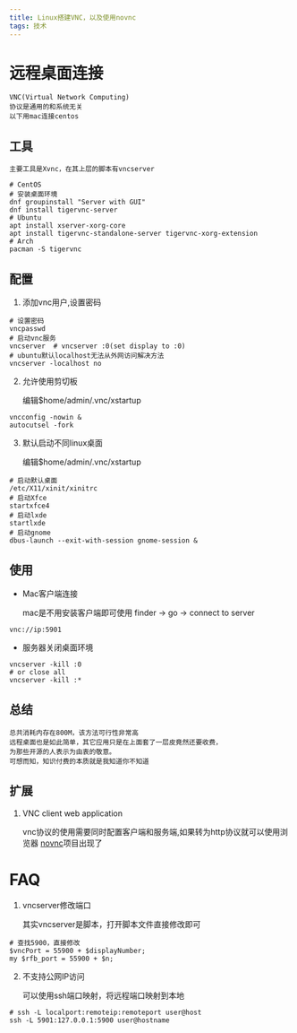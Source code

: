 ```yaml
---
title: Linux搭建VNC，以及使用novnc
tags: 技术
---
```


# 远程桌面连接
	VNC(Virtual Network Computing)
	协议是通用的和系统无关
	以下用mac连接centos

## 工具
	主要工具是Xvnc，在其上层的脚本有vncserver

```shell
# CentOS
# 安装桌面环境
dnf groupinstall "Server with GUI"
dnf install tigervnc-server
# Ubuntu
apt install xserver-xorg-core
apt install tigervnc-standalone-server tigervnc-xorg-extension
# Arch
pacman -S tigervnc
```

## 配置
1. 添加vnc用户,设置密码
```shell
# 设置密码
vncpasswd
# 启动vnc服务
vncserver  # vncserver :0(set display to :0)
# ubuntu默认localhost无法从外网访问解决方法
vncserver -localhost no
```
2. 允许使用剪切板

	编辑$home/admin/.vnc/xstartup
```shell
vncconfig -nowin &
autocutsel -fork
```

3. 默认启动不同linux桌面

	编辑$home/admin/.vnc/xstartup
```shell
# 启动默认桌面
/etc/X11/xinit/xinitrc
# 启动Xfce
startxfce4
# 启动lxde
startlxde
# 启动gnome
dbus-launch --exit-with-session gnome-session &
```

## 使用

* Mac客户端连接

	mac是不用安装客户端即可使用
	finder -> go -> connect to server
```shell
vnc://ip:5901
```

* 服务器关闭桌面环境
```shell
vncserver -kill :0
# or close all
vncserver -kill :*
```

## 总结

	总共消耗内存在800M，该方法可行性非常高
	远程桌面也是如此简单，其它应用只是在上面套了一层皮竟然还要收费，
	为那些开源的人表示为由衷的敬意。
	可想而知，知识付费的本质就是我知道你不知道

## 扩展

1. VNC client web application

	vnc协议的使用需要同时配置客户端和服务端,如果转为http协议就可以使用浏览器
	[novnc](https://github.com/novnc/noVNC)项目出现了

# FAQ
1. vncserver修改端口

	其实vncserver是脚本，打开脚本文件直接修改即可
```shell
# 查找5900，直接修改
$vncPort = 55900 + $displayNumber;
my $rfb_port = 55900 + $n;
```

2. 不支持公网IP访问

	可以使用ssh端口映射，将远程端口映射到本地
```shell
# ssh -L localport:remoteip:remoteport user@host
ssh -L 5901:127.0.0.1:5900 user@hostname
```
